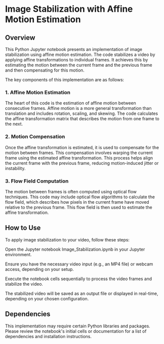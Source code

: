 # Image Stabilization with Affine Motion Estimation

## Overview
This Python Jupyter notebook presents an implementation of image stabilization using affine motion estimation. The code stabilizes a video by applying affine transformations to individual frames. It achieves this by estimating the motion between the current frame and the previous frame and then compensating for this motion.

The key components of this implementation are as follows:

### 1. Affine Motion Estimation
The heart of this code is the estimation of affine motion between consecutive frames. Affine motion is a more general transformation than translation and includes rotation, scaling, and skewing. The code calculates the affine transformation matrix that describes the motion from one frame to the next.

### 2. Motion Compensation
Once the affine transformation is estimated, it is used to compensate for the motion between frames. This compensation involves warping the current frame using the estimated affine transformation. This process helps align the current frame with the previous frame, reducing motion-induced jitter or instability.

### 3. Flow Field Computation
The motion between frames is often computed using optical flow techniques. This code may include optical flow algorithms to calculate the flow field, which describes how pixels in the current frame have moved relative to the previous frame. This flow field is then used to estimate the affine transformation.

## How to Use
To apply image stabilization to your video, follow these steps:

Open the Jupyter notebook Image_Stabilization.ipynb in your Jupyter environment.

Ensure you have the necessary video input (e.g., an MP4 file) or webcam access, depending on your setup.

Execute the notebook cells sequentially to process the video frames and stabilize the video.

The stabilized video will be saved as an output file or displayed in real-time, depending on your chosen configuration.

## Dependencies
This implementation may require certain Python libraries and packages. Please review the notebook's initial cells or documentation for a list of dependencies and installation instructions.
